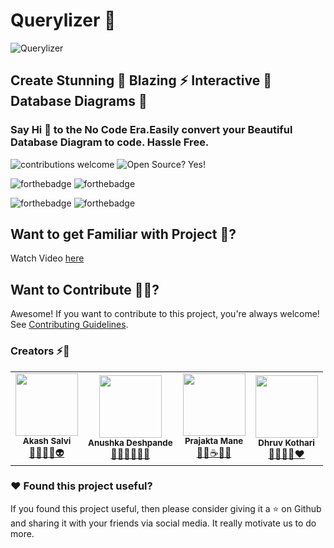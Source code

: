 

# Querylizer 📑

![Querylizer](https://github.com/kothariji/Querylizer/blob/main/Black%20Technology%20LinkedIn%20Banner.gif)

## Create Stunning 🚩 Blazing ⚡ Interactive 🧠Database Diagrams 🚀

### Say Hi 👋 to the No Code Era.Easily convert your Beautiful Database Diagram to code. Hassle Free.


![contributions welcome](https://img.shields.io/badge/contributions-welcome-brightgreen.svg?style=flat)   ![Open Source? Yes!](https://badgen.net/badge/Open%20Source%20%3F/Yes%21/blue?icon=github)


 ![forthebadge](https://forthebadge.com/images/badges/made-with-javascript.svg) ![forthebadge](https://forthebadge.com/images/badges/made-with-python.svg)
 
 
  ![forthebadge](https://forthebadge.com/images/badges/built-with-love.svg) ![forthebadge](https://forthebadge.com/images/badges/for-you.svg)

## Want to get Familiar with Project 🤗?
Watch Video [here](https://drive.google.com/file/d/1DFquCLAD2fAB_OMHIvd3_6KG9QDoJSIw/view?usp=sharing)

## Want to Contribute  🙋‍♂️?

Awesome! If you want to contribute to this project, you're always welcome! See  [Contributing Guidelines](https://github.com/kothariji/Querylizer/blob/master/CONTRIBUTING.md).

### Creators :zap::dizzy:
<table>
		<tr>
			<td align="center"><img src="https://i.imgur.com/iWdUqU7.jpg"  width=100px;"><br /><sub><b>Akash Salvi</b></sub><br/><a href="https://github.com/Akash-Salvi">🧘🔭👨‍🎓👽</a></td>
		   <td align="center"><img src="https://user-images.githubusercontent.com/60866749/118470917-c95db780-b724-11eb-8384-febbf67b9507.png"  width=100px;"><br /><sub><b>Anushka Deshpande</b></sub><br/><a href="https://github.com/anushka-deshpande">👩🏻‍💻🎯🌸✨</a></td>
			<td align="center"><img src="https://user-images.githubusercontent.com/60866749/118471115-03c75480-b725-11eb-8314-7aa4fb39ac87.png"  width=100px;"><br /><sub><b>Prajakta Mane</b></sub><br/><a href="https://github.com/maneprajakta">👩‍💻☕🎼🦄</a></td>			
		<td align="center"><img src="https://i.imgur.com/e2DMxRN.jpg"  width=100px;"><br /><sub><b>Dhruv Kothari</b></sub><br/><a href="https://github.com/kothariji">🧠👨‍💻🚀❤️</a></td>	
		</tr>
		
</table>

### ❤️ Found this project useful?
If you found this project useful, then please consider giving it a  ⭐  on Github and sharing it with your friends via social media. It really motivate us to do more.

  
  
